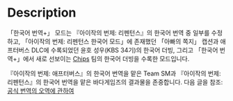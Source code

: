 # Description
「한국어 번역+」 모드는 『아이작의 번제: 리펜턴스』의 한국어 번역 중 일부를 수정하고, 「아이작의 번제: 리펜턴스 한국어 모드」에 존재했던 「아빠의 쪽지」 캡션과 애프터버스 DLC에 수록되었던 윤호 성우(KBS 34기)의 한국어 더빙, 그리고 「한국어 번역+」에서 새로 선보이는 [Chips](https://www.youtube.com/@%EC%B9%A9%EC%8A%A4) 팀의 한국어 더빙을 수록한 모드입니다.

『아이작의 번제: 애프터버스』의 한국어 번역을 맡은 Team SM과 『아이작의 번제: 리펜턴스』의 한국어 번역을 맡은 바다게임즈의 결과물을 존중합니다. 다음 글을 참조: [공식 번역의 오역에 관하여](https://gall.dcinside.com/m/indiegame/79453)